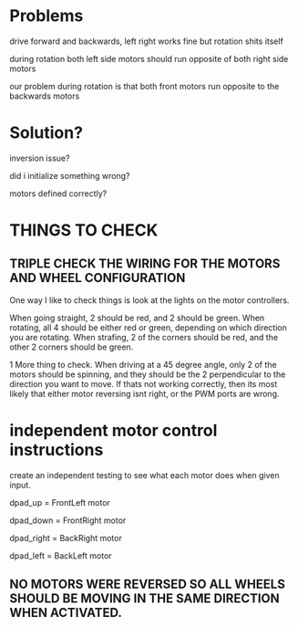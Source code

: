 
# Problems 

drive forward and backwards, left right works fine but rotation shits itself


during rotation both left side motors should run opposite of both right side motors

our problem during rotation is that both front motors run opposite to the backwards motors

# Solution?

inversion issue?

did i initialize something wrong?

motors defined correctly?


# THINGS TO CHECK

## TRIPLE CHECK THE WIRING FOR THE MOTORS AND WHEEL CONFIGURATION
One way I like to check things is look at the lights on the motor controllers.

When going straight, 2 should be red, and 2 should be green.
When rotating, all 4 should be either red or green, depending on which 
direction you are rotating.
When strafing, 2 of the corners should be red, 
and the other 2 corners should be green.

1 More thing to check. When driving at a 45 degree angle, 
only 2 of the motors should be spinning, and they should be the 
2 perpendicular to the direction you want to move. If thats not 
working correctly, then its most likely that either motor reversing isnt 
right, or the PWM ports are wrong.



# independent motor control instructions
create an independent testing to see what each motor does when given input.


dpad_up = FrontLeft motor

dpad_down = FrontRight motor

dpad_right = BackRight motor

dpad_left = BackLeft motor

## NO MOTORS WERE REVERSED SO ALL WHEELS SHOULD BE MOVING IN THE SAME DIRECTION WHEN ACTIVATED.

